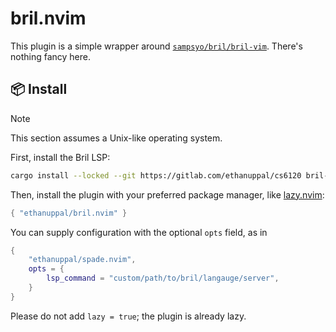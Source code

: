 # bril.nvim

This plugin is a simple wrapper around [`sampsyo/bril/bril-vim`](https://github.com/sampsyo/bril/tree/main/bril-vim).
There's nothing fancy here.

## 📦 Install

> [!NOTE]
> This section assumes a Unix-like operating system.

First, install the Bril LSP:

```sh
cargo install --locked --git https://gitlab.com/ethanuppal/cs6120 bril-lsp
```

Then, install the plugin with your preferred package manager, like [lazy.nvim](https://github.com/folke/lazy.nvim):

```lua
{ "ethanuppal/bril.nvim" }
```

You can supply configuration with the optional `opts` field, as in

```lua
{
    "ethanuppal/spade.nvim",
    opts = {
        lsp_command = "custom/path/to/bril/langauge/server",
    }
}
```

Please do not add `lazy = true`; the plugin is already lazy.

